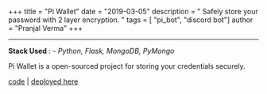 +++
title = "Pi Wallet"
date = "2019-03-05"
description = " Safely store your password with 2 layer encryption. "
tags = [ "pi_bot", "discord bot"]
author = "Pranjal Verma"
+++

---------------------------------

**Stack Used** : - *Python, Flask, MongoDB, PyMongo*

 Pi Wallet is a open-sourced project for storing your credentials securely.

 [code](https://github.com/pvcodes/pi_wallet) | [deployed here](https://piwallet.tech/)